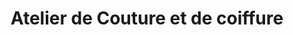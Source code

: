 ---
title: "Atelier de Couture et de coiffure"
url: /nzerekore/atelier-de-couture-et-de-coiffure/
shop: Schneiderei
---